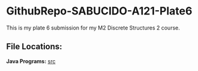 # GithubRepo-SABUCIDO-A121-Plate6

This is my plate 6 submission for my M2
Discrete Structures 2 course.

## File Locations:

**Java Programs:** [src](https://github.com/rcSabucido/GitHubRepo-SABUCIDO-A121-Plate6/tree/main/src)



